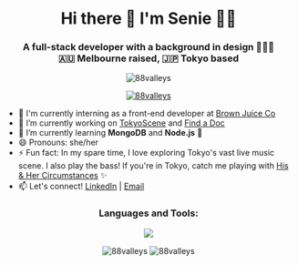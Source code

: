 <h1 align="center">Hi there 👋 I'm Senie 🌸✨</h1> 
<h3 align="center">A full-stack developer with a background in design 👩🏻‍🎨 
    <br>🇦🇺 Melbourne raised, 🇯🇵 Tokyo based</h3>

<p align="center"> <img src="https://komarev.com/ghpvc/?username=88valleys&label=Profile%20views&color=0e75b6&style=flat" alt="88valleys" /> </p>

<p align="center"> <a href="https://github.com/ryo-ma/github-profile-trophy"><img src="https://github-profile-trophy.vercel.app/?username=88valleys" alt="88valleys" /></a> </p>

- 🧃 I'm currently interning as a front-end developer at [Brown Juice Co](https://brownjuice.co/)
- 🔭 I’m currently working on [TokyoScene](https://github.com/88valleys/TokyoScene) and [Find a Doc](https://github.com/ourjapanlife/findadoc-web)
- 🌱 I’m currently learning **MongoDB** and **Node.js** 💪
- 😄 Pronouns: she/her
- ⚡ Fun fact: In my spare time, I love exploring Tokyo's vast live music scene. I also play the bass! If you're in Tokyo, catch me playing with [His & Her Circumstances](https://www.instagram.com/karekano_circumstances/) ✨
- 📫 Let's connect! [LinkedIn](https://www.linkedin.com/in/senie-calalang/) | [Email](mailto:senie.m.calalang@gmail.com)

<h3 align="center">Languages and Tools:</h3>
<p align="center"> 
    <img align="center" src="https://skillicons.dev/icons?i=html,css,js,react,vue,ts,nodejs,nextjs,tailwind,sass,bootstrap,ruby,rails,heroku,py,git,postgres,mongodb,postman,figma,ps,ai&perline=10" />
</p>



<div align="center">
    <img align="center" src="https://github-readme-stats.vercel.app/api?username=88valleys&show_icons=true&locale=en" alt="88valleys" />

<img align="center" src="https://github-readme-stats.vercel.app/api/top-langs?username=88valleys&show_icons=true&locale=en&layout=compact" alt="88valleys" />
</div>

<!--
<p><img align="center" src="https://github-readme-streak-stats.herokuapp.com/?user=88valleys&" alt="88valleys" /></p>
-->

<!--
[![spotify-github-profile](https://spotify-github-profile.kittinanx.com/api/view?uid=sssensss&cover_image=true&theme=novatorem&show_offline=false&background_color=121212&interchange=true&bar_color=d279c6&bar_color_cover=false)](https://github.com/kittinan/spotify-github-profile)
-->
